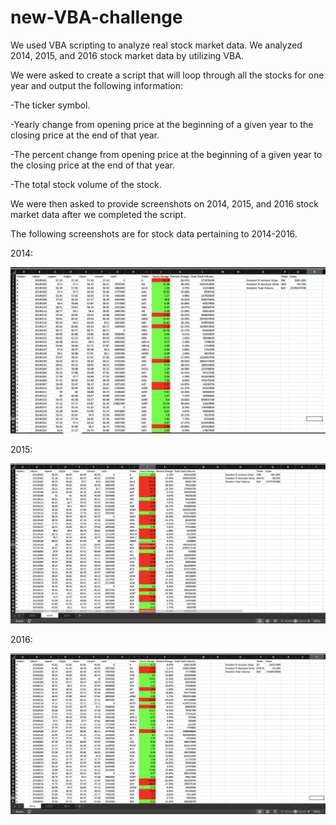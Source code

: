 # new-VBA-challenge



We used VBA scripting to analyze real stock market data. We analyzed 2014, 2015, and 2016 stock market data by utilizing VBA. 




We were asked to create a script that will loop through all the stocks for one year and output the following information:







-The ticker symbol.

-Yearly change from opening price at the beginning of a given year to the closing price at the end of that year.

-The percent change from opening price at the beginning of a given year to the closing price at the end of that year.

-The total stock volume of the stock.
        
        





        
        
 We were then asked to provide screenshots on 2014, 2015, and 2016 stock market data after we completed the script. 
 
 The following screenshots are for stock data pertaining to 2014-2016. 
 
 

 2014: 
 
 <img src= "2014_screenshot.png">

2015: 

 <img src= "2015_screenshot.png">
 
2016: 

 <img src= "2016_screenshot.png">

